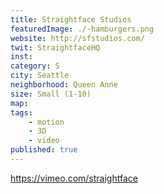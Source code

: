 ```yaml
---
title: Straightface Studios
featuredImage: ./-hamburgers.png
website: http://sfstudios.com/
twit: StraightfaceHQ
inst: 
category: S
city: Seattle
neighborhood: Queen Anne
size: Small (1-10)
map: 
tags:
    - motion
    - 3D
    - video
published: true
---
```


https://vimeo.com/straightface
